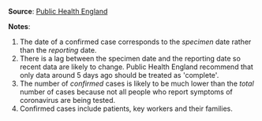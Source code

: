 **Source**: <a href="https://coronavirus.data.gov.uk" target="_blank">Public Health England</a>    

**Notes**:    
1. The date of a confirmed case corresponds to the *specimen* date rather than the *reporting* date.         
2. There is a lag between the specimen date and the reporting date so recent data are likely to change. Public Health England recommend that only data around 5 days ago should be treated as 'complete'.    
3. The number of *confirmed* cases is likely to be much lower than the *total* number of cases because not all people who report symptoms of coronavirus are being tested.    
4. Confirmed cases include patients, key workers and their families.